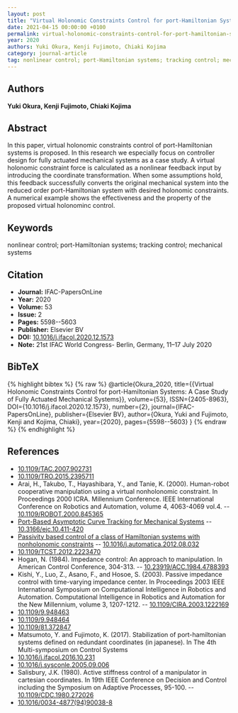 ```yaml
---
layout: post
title: "Virtual Holonomic Constraints Control for port-Hamiltonian Systems: A Case Study of Fully Actuated Mechanical Systems"
date: 2021-04-15 00:00:00 +0100
permalink: virtual-holonomic-constraints-control-for-port-hamiltonian-systems-a-case-study-of-fully-actuated-mechanical-systems
year: 2020
authors: Yuki Okura, Kenji Fujimoto, Chiaki Kojima
category: journal-article
tag: nonlinear control; port-Hamiltonian systems; tracking control; mechanical systems
---
```

 
## Authors
**Yuki Okura, Kenji Fujimoto, Chiaki Kojima**
 
## Abstract
In this paper, virtual holonomic constraints control of port-Hamiltonian systems is proposed. In this research we especially focus on controller design for fully actuated mechanical systems as a case study. A virtual holonomic constraint force is calculated as a nonlinear feedback input by introducing the coordinate transformation. When some assumptions hold, this feedback successfully converts the original mechanical system into the reduced order port-Hamiltonian system with desired holonomic constraints. A numerical example shows the effectiveness and the property of the proposed virtual holonominc control.
 
## Keywords
nonlinear control; port-Hamiltonian systems; tracking control; mechanical systems
 
## Citation
- **Journal:** IFAC-PapersOnLine
- **Year:** 2020
- **Volume:** 53
- **Issue:** 2
- **Pages:** 5598--5603
- **Publisher:** Elsevier BV
- **DOI:** [10.1016/j.ifacol.2020.12.1573](https://doi.org/10.1016/j.ifacol.2020.12.1573)
- **Note:** 21st IFAC World Congress- Berlin, Germany, 11–17 July 2020
 
## BibTeX
{% highlight bibtex %}
{% raw %}
@article{Okura_2020,
  title={{Virtual Holonomic Constraints Control for port-Hamiltonian Systems: A Case Study of Fully Actuated Mechanical Systems}},
  volume={53},
  ISSN={2405-8963},
  DOI={10.1016/j.ifacol.2020.12.1573},
  number={2},
  journal={IFAC-PapersOnLine},
  publisher={Elsevier BV},
  author={Okura, Yuki and Fujimoto, Kenji and Kojima, Chiaki},
  year={2020},
  pages={5598--5603}
}
{% endraw %}
{% endhighlight %}
 
## References
- [10.1109/TAC.2007.902731](https://doi.org/10.1109/TAC.2007.902731)
- [10.1109/TRO.2015.2395711](https://doi.org/10.1109/TRO.2015.2395711)
- Arai, H., Takubo, T., Hayashibara, Y., and Tanie, K. (2000). Human-robot cooperative manipulation using a virtual nonholonomic constraint. In Proceedings 2000 ICRA. Millennium Conference. IEEE International Conference on Robotics and Automation, volume 4, 4063-4069 vol.4. -- [10.1109/ROBOT.2000.845365](https://doi.org/10.1109/ROBOT.2000.845365)
- [Port-Based Asymptotic Curve Tracking for Mechanical Systems](port-based-asymptotic-curve-tracking-for-mechanical-systems) -- [10.3166/ejc.10.411-420](https://doi.org/10.3166/ejc.10.411-420)
- [Passivity based control of a class of Hamiltonian systems with nonholonomic constraints](passivity-based-control-of-a-class-of-hamiltonian-systems-with-nonholonomic-constraints) -- [10.1016/j.automatica.2012.08.032](https://doi.org/10.1016/j.automatica.2012.08.032)
- [10.1109/TCST.2012.2223470](https://doi.org/10.1109/TCST.2012.2223470)
- Hogan, N. (1984). Impedance control: An approach to manipulation. In American Control Conference, 304-313. -- [10.23919/ACC.1984.4788393](https://doi.org/10.23919/ACC.1984.4788393)
- Kishi, Y., Luo, Z., Asano, F., and Hosoe, S. (2003). Passive impedance control with time-varying impedance center. In Proceedings 2003 IEEE International Symposium on Computational Intelligence in Robotics and Automation. Computational Intelligence in Robotics and Automation for the New Millennium, volume 3, 1207-1212. -- [10.1109/CIRA.2003.1222169](https://doi.org/10.1109/CIRA.2003.1222169)
- [10.1109/9.948463](https://doi.org/10.1109/9.948463)
- [10.1109/9.948464](https://doi.org/10.1109/9.948464)
- [10.1109/81.372847](https://doi.org/10.1109/81.372847)
- Matsumoto, Y. and Fujimoto, K. (2017). Stabilization of port-hamiltonian systems defined on redundant coordinates (in japanese). In The 4th Multi-symposium on Control Systems
- [10.1016/j.ifacol.2016.10.231](https://doi.org/10.1016/j.ifacol.2016.10.231)
- [10.1016/j.sysconle.2005.09.006](https://doi.org/10.1016/j.sysconle.2005.09.006)
- Salisbury, J.K. (1980). Active stiffness control of a manipulator in cartesian coordinates. In 19th IEEE Conference on Decision and Control including the Symposium on Adaptive Processes, 95-100. -- [10.1109/CDC.1980.272026](https://doi.org/10.1109/CDC.1980.272026)
- [10.1016/0034-4877(94)90038-8](https://doi.org/10.1016/0034-4877(94)90038-8)

